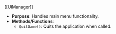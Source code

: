 [[UiManager]]
- **Purpose**: Handles main menu functionality.
- **Methods/Functions**:
    - `QuitGame()`: Quits the application when called.